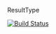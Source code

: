 ResultType

[![Build Status](https://travis-ci.org/Winwardo/ResultType.svg?branch=master)](https://travis-ci.org/Winwardo/ResultType)